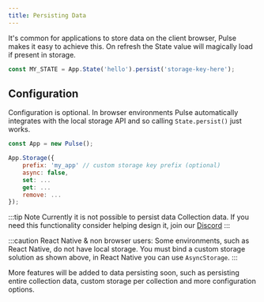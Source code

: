 ```yaml
---
title: Persisting Data
---
```


It's common for applications to store data on the client browser, Pulse makes it easy to achieve this. On refresh the State value will magically load if present in storage.

```js
const MY_STATE = App.State('hello').persist('storage-key-here');
```

## Configuration

Configuration is optional. In browser environments Pulse automatically integrates with the local storage API and so calling `State.persist()` just works.

```js
const App = new Pulse();

App.Storage({
    prefix: 'my_app' // custom storage key prefix (optional)
    async: false,
    set: ...
    get: ...
    remove: ...
});
```

:::tip Note
Currently it is not possible to persist data Collection data. If you need this functionality consider helping design it, join our [Discord](https://discord.gg/KvuJva)
:::

:::caution React Native & non browser users:
Some environments, such as React Native, do not have local storage. You must bind a custom storage solution as shown above, in React Native you can use `AsyncStorage`.
:::

More features will be added to data persisting soon, such as persisting entire collection data, custom storage per collection and more configuration options.
